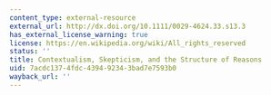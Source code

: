 ```yaml
---
content_type: external-resource
external_url: http://dx.doi.org/10.1111/0029-4624.33.s13.3
has_external_license_warning: true
license: https://en.wikipedia.org/wiki/All_rights_reserved
status: ''
title: Contextualism, Skepticism, and the Structure of Reasons
uid: 7acdc137-4fdc-4394-9234-3bad7e7593b0
wayback_url: ''
---
```

